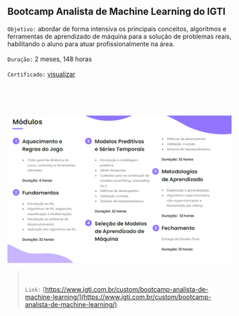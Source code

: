 ## Bootcamp Analista de Machine Learning do IGTI
`Objetivo:` abordar de forma intensiva os principais conceitos, algoritmos e ferramentas de aprendizado de máquina para a solução de problemas reais, habilitando o aluno para atuar
profissionalmente na área.</br></br>
`Duração:` 2 meses, 148 horas</br></br>
`Certificado:` [visualizar](https://github.com/felipeapm/Bootcamp-Analista-de-Machine-Learning/blob/main/certificado.pdf) </br></br>
</br></br></br></br>
![](https://github.com/felipeapm/Bootcamp-Analista-de-Machine-Learning/blob/main/módulos.png)
></br></br>
`Link:` [https://www.igti.com.br/custom/bootcamp-analista-de-machine-learning/](https://www.igti.com.br/custom/bootcamp-analista-de-machine-learning/)
